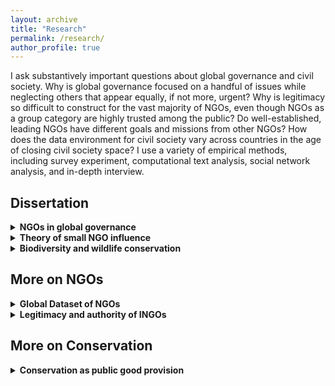 ```yaml
---
layout: archive
title: "Research"
permalink: /research/
author_profile: true
---
```


I ask substantively important questions about global governance and civil society. Why is global governance focused on a handful of issues while neglecting others that appear equally, if not more, urgent? Why is legitimacy so difficult to construct for the vast majority of NGOs, even though NGOs as a group category are highly trusted among the public? Do well-established, leading NGOs have different goals and missions from other NGOs? How does the data environment for civil society vary across countries in the age of closing civil society space? I use a variety of empirical methods, including survey experiment, computational text analysis, social network analysis, and in-depth interview.

## Dissertation
<details>
	<summary><strong>NGOs in global governance</strong></summary>

<br>
Global governance is increasingly "opening up" to civil society, and NGOs participate in various stages of governance, such as agenda setting, rule making, and policy implementation. However, the study of NGO in global context has predominantly focused on well-recognized, “leading” NGOs. Even though small NGOs comprise the vast majority of NGO population, we know little about their role in global governance. What do they do? How should we make sense of them? I collect data on NGOs cross-nationally and investigate their effect on global governane outcomes.<br>
<br>
In so doing, I interrogate the claim that small NGOs are “bandwagoners”  seeking to free-ride on others’ advocacy achievements. While the argument makes sense, it is often an assumption rather than an empirical claim. If they are indeed bandwagoners, why are there so many NGOs participating in global governance? I revisit the question of agenda setting and explain why some issues grain more traction than others within the same issue area.<br>
</details>

<details>
	<summary><strong>Theory of small NGO influence</strong></summary>

<br>
Small NGOs play a critical role in global governance because their campaigns can shape public agendas by targeting a narrow subset of the public that demands advocacy information. The point of departure for my theory is to focus on the "demand." Existing research overwhelmingly focuses on the "supply" of information – how NGOs adopt and frame particular issues – but it overlooks why members of the public pay attention to any issue in the first place. I argue that a small subset of the public that is interested in a given issue area, or the “issue public,” generates disproportionately intense attention. Small NGOs can tailor their appeals to the issue public alone, but leading NGOs cannot do so because of their need to satisfy the audiences of diverse interests, such as firms and states. Counterintuitively, the power disparity between small and leading NGOs is reduced by how members of the public distribute their attention in an issue area: the issue public generates intense attention to certain issues while the mass public remains generally inattentive.<br>
<br>
The support of the issue public "locks in" an issue in the public sphere. Most issues that capture mass attention in fact disappear from public discourse after reaching a peak period, but because the attitude of the issue public is more stable than the mass public, small NGOs can leverage public attention to network with more powerful actors for an extended period of time. Typically, the larger the organizations, the better access they have to the mass public and policy makers. As small NGOs gradually gain cooperation from larger organizations, the issue begins to gain traction beyond the issue public, creating a permissive condition under which policy makers are persuaded to take action internationally.<br>
</details>

<details>
	<summary><strong>Biodiversity and wildlife conservation</strong></summary>

<br>
To date, research on NGO agenda setting has been hampered by selection bias: failed NGO campaigns or lost causes cannot be observed systematically, so case selection depends on the outcome variable itself. I overcame this methodological problem by exploiting the unique features of biodiversity conservation. In this issue area, because conservation advocacy must take place after the wild habitat of an animal is confirmed, the observation of each issue is not affected by whether it receives pubic attention or not. In short, observations are independent of the outcome variable itself. I use survey experiment, computational text analysis, regression analysis and interview-based case study to test the implications of my theory.
</details>


## More on NGOs

<details>
	<summary><strong>Global Dataset of NGOs</strong></summary>

<br>
With <a href="https://www.concordia.ca/artsci/polisci/faculty.html?fpid=elizabeth-bloodgood">Elizabeth Bloodgood</a> (PI),  <a href="https://www.wendyhwong.com/">Wendy Wong</a> (PI), ​<a href="http://sites.middlebury.edu/sarahstroup/">Sarah Stroup</a>,  <a href="https://poweredbydata.org/">Ajah (Powered by Data)</a>, and a team of RAs, we are building the first-ever comprehensive dataset on NGOs across the globe: the <a href="https://www.grnds.org/">Global Register of Nonprofit Data Sources (GRNDS)</a>. Existing datasets, such as Yearbook of International Organizations, have a well-documented bias towards larger NGOs. To overcome this problem, we leverage national nonprofit registers for data collection, complemented by interview research with NGO practitioners. The GRNDS allows us to answer a variety of questions that we could not ask before due to data limitation: What explains the death and birth of NGOs? Why some NGOs receive national and international recognition while others do not? How do different organizational attributes affect NGO effectiveness? The project is funded by <a href="https://www.sshrc-crsh.gc.ca/results-resultats/recipients-recipiendaires/2016/insight-savoir-eng.aspx">Social Sciences and Humanities Research Council of Canada (SSHRC)</a> for five years (2017-2022).<br>
<br>

Our first paper analyzes "NGO data environment" – how different governments collect NGO data and report them back to the public. We follow the idea that the government has an underlying motivation for the politics of transparency and argue that NGO data environment is a concrete indicator of civil society openness. We explore domestic and international determinants of NGO data environment, using the first 22 countries in our dataset. We find that both regime type and international integration account for the variation of data environment.<br>
</details>
<details>
	<summary><strong>Legitimacy and authority of INGOs</strong></summary>

<br>
With <a href="https://www.wendyhwong.com/">Wendy Wong</a>, <a href="http://sites.middlebury.edu/sarahstroup/">Sarah Stroup</a>, and Alfred Oduro, we analyze how the authority of NGOs affects the ways in which they communicate with broader audiences. We identify five dimensions of legitimacy – ​effectiveness, representativeness, accountability, morality/principle, legality – and hand-coded "legitimacy claims" in the mission statements of more than 60 NGOs, both leading and small. We find that leading NGOs make legitimacy claims differently from small NGOs. More concretely, leading NGOs are more concerned about accountability (and less so about morality/principle) and small NGOs are more concerned about representativeness.<br>
<br>
We also explore the agency of INGOs by looking at their networking behavior - one important legitimation strategy. Existing research posits that legitimacy is a source of power for INGOs, but we know little about how INGOs can construct their legitimacy. Leveraging the new, transnational social movement organization dataset (1993-2013), we show that networking behavior is a strategic and costly attempt at legitimation rather than the product of functional needs or homophily. We find that networking increases legitimacy more than other organizational attributes and that it favors the already well-known rather than obscure NGOs.<br>
</details>

## More on Conservation

<details>
	<summary><strong>Conservation as public good provision</strong></summary>

<br>
Conservation is traditionally about the management of common pooled resources. However, certain species are managed in the way that is closer to how public goods are provided in a society. With <a href="https://carleton.ca/sppa/people/auld-graeme/">Graeme Auld</a>, we conceptualize the shift between different kinds of goods in the context of conservation and illuminates the problem that emerges from changes in our ideas about species conservation.<br>
</details>